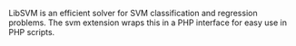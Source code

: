 LibSVM is an efficient solver for SVM classification and regression
problems. The svm extension wraps this in a PHP interface for easy use
in PHP scripts.
